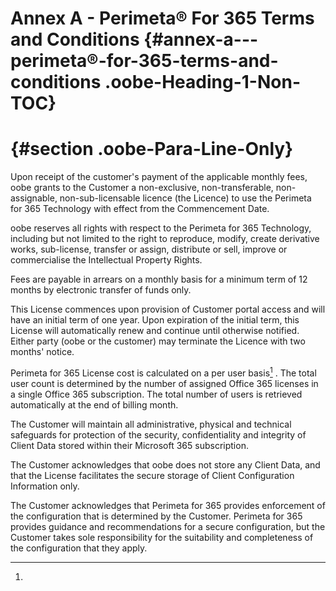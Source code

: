 # Annex A - Perimeta® For 365 Terms and Conditions {#annex-a---perimeta®-for-365-terms-and-conditions .oobe-Heading-1-Non-TOC}

#  {#section .oobe-Para-Line-Only}

Upon receipt of the customer's payment of the applicable monthly fees,
oobe grants to the Customer a non-exclusive, non-transferable,
non-assignable, non-sub-licensable licence (the Licence) to use the
Perimeta for 365 Technology with effect from the Commencement Date.

oobe reserves all rights with respect to the Perimeta for 365
Technology, including but not limited to the right to reproduce, modify,
create derivative works, sub-license, transfer or assign, distribute or
sell, improve or commercialise the Intellectual Property Rights.

Fees are payable in arrears on a monthly basis for a minimum term of 12
months by electronic transfer of funds only.

This License commences upon provision of Customer portal access and will
have an initial term of one year. Upon expiration of the initial term,
this License will automatically renew and continue until otherwise
notified. Either party (oobe or the customer) may terminate the Licence
with two months' notice.

Perimeta for 365 License cost is calculated on a per user basis[^1] .
The total user count is determined by the number of assigned Office 365
licenses in a single Office 365 subscription. The total number of users
is retrieved automatically at the end of billing month.

The Customer will maintain all administrative, physical and technical
safeguards for protection of the security, confidentiality and integrity
of Client Data stored within their Microsoft 365 subscription.

The Customer acknowledges that oobe does not store any Client Data, and
that the License facilitates the secure storage of Client Configuration
Information only.

The Customer acknowledges that Perimeta for 365 provides enforcement of
the configuration that is determined by the Customer. Perimeta for 365
provides guidance and recommendations for a secure configuration, but
the Customer takes sole responsibility for the suitability and
completeness of the configuration that they apply.

[^1]:

<div style="page-break-before:always"></div>